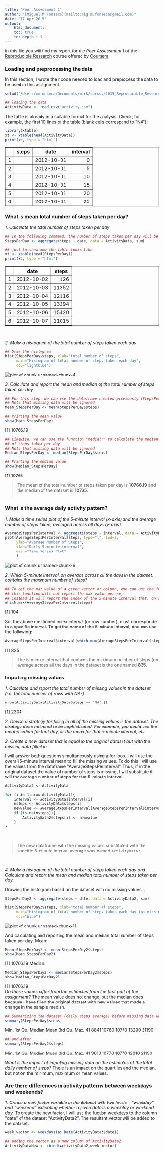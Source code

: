 ```yaml
---
title: "Peer Assessment 1"
author: "[Miguel M Fonseca](mailto:mig.m.fonseca@gmail.com)"
date: "17 Apr 2015"
output: 
    html_document:
    toc: true
    toc_depth : 5
---
```

In this file you will find my report for the *Peer Assessment 1* of the [Reproducible Research][a] course offered by [Coursera][b]

[a]: https://www.coursera.org/course/repdata "Reproducible Research"
[b]: https://www.coursera.org/ "Coursera"


### Loading and preprocessing the data
In this section, I wrote the r code needed to load and preprocess the data to be used in this assignment.


```r
setwd("/Users/mmfonseca/Documents/work/cursos/2015_Reproducible_Research/Peer_Assessment_1")

## loading the data
ActivityData <- read.csv("activity.csv")
```

The table is already in a suitable format for the analysis.
Check, for example, the first 10 lines of the table (blank cells correspond to "NA"):

```r
library(xtable)
xt <- xtable(head(ActivityData))
print(xt, type = "html")
```

<!-- html table generated in R 3.1.2 by xtable 1.7-4 package -->
<!-- Mon Apr 20 00:20:25 2015 -->
<table border=1>
<tr> <th>  </th> <th> steps </th> <th> date </th> <th> interval </th>  </tr>
  <tr> <td align="right"> 1 </td> <td align="right">  </td> <td> 2012-10-01 </td> <td align="right">   0 </td> </tr>
  <tr> <td align="right"> 2 </td> <td align="right">  </td> <td> 2012-10-01 </td> <td align="right">   5 </td> </tr>
  <tr> <td align="right"> 3 </td> <td align="right">  </td> <td> 2012-10-01 </td> <td align="right">  10 </td> </tr>
  <tr> <td align="right"> 4 </td> <td align="right">  </td> <td> 2012-10-01 </td> <td align="right">  15 </td> </tr>
  <tr> <td align="right"> 5 </td> <td align="right">  </td> <td> 2012-10-01 </td> <td align="right">  20 </td> </tr>
  <tr> <td align="right"> 6 </td> <td align="right">  </td> <td> 2012-10-01 </td> <td align="right">  25 </td> </tr>
   </table>

### What is mean total number of steps taken per day?

*1. Calculate the total number of steps taken per day*

```r
## In the following command, the number of steps taken per day will be summed up
StepsPerDay <- aggregate(steps ~ date, data = ActivityData, sum)

## just to show how the table looks like
xt <- xtable(head(StepsPerDay))
print(xt, type = "html")
```

<!-- html table generated in R 3.1.2 by xtable 1.7-4 package -->
<!-- Mon Apr 20 00:20:25 2015 -->
<table border=1>
<tr> <th>  </th> <th> date </th> <th> steps </th>  </tr>
  <tr> <td align="right"> 1 </td> <td> 2012-10-02 </td> <td align="right"> 126 </td> </tr>
  <tr> <td align="right"> 2 </td> <td> 2012-10-03 </td> <td align="right"> 11352 </td> </tr>
  <tr> <td align="right"> 3 </td> <td> 2012-10-04 </td> <td align="right"> 12116 </td> </tr>
  <tr> <td align="right"> 4 </td> <td> 2012-10-05 </td> <td align="right"> 13294 </td> </tr>
  <tr> <td align="right"> 5 </td> <td> 2012-10-06 </td> <td align="right"> 15420 </td> </tr>
  <tr> <td align="right"> 6 </td> <td> 2012-10-07 </td> <td align="right"> 11015 </td> </tr>
   </table>
<br>

*2. Make a histogram of the total number of steps taken each day*

```r
## Draw the histogram
hist(StepsPerDay$steps, xlab="total number of steps", 
     main="Histogram of total number of steps taken each day", 
     col="lightblue")
```

![plot of chunk unnamed-chunk-4](figure/unnamed-chunk-4-1.png) 
<br>

*3. Calculate and report the mean and median of the total number of steps taken per day*

```r
## For this step, we can use the dataframe created previously (StepsPerDay)
## Note that missing data will be ignored
Mean_StepsPerDay <- mean(StepsPerDay$steps)

## Printing the mean value
show(Mean_StepsPerDay)
```

[1] 10766.19

```r
## Likewise, we can use the function "media()" to calculate the median of the total number
## of steps taken per day
## Note that missing data will be ignored
Median_StepsPerDay <- median(StepsPerDay$steps)

## Printing the median value
show(Median_StepsPerDay)
```

[1] 10765

> The mean of the total number of steps taken per day is **10766.19** and the median of the dataset is **10765**.
<br><br>

### What is the average daily activity pattern?
*1. Make a time series plot of the 5-minute interval (x-axis) and the average number of steps taken, averaged across all days (y-axis)*

```r
AverageStepsPerInterval <- aggregate(steps ~ interval, data = ActivityData, mean)
plot(AverageStepsPerInterval$steps, type="l", lwd=2, 
     ylab="Average Number of Steps", 
     xlab="Daily 5-minute interval",
     main="Time Series Plot"
     )
```

![plot of chunk unnamed-chunk-6](figure/unnamed-chunk-6-1.png) 
<br>

*2. Which 5-minute interval, on average across all the days in the dataset, contains the maximum number of steps?*

```r
## To get the max value of a given vector or column, one can use the function which.max
## this function will not report the max value per se, 
## instead it will report the index of the 5-minute interval that, on average, contains the maximum number of steps:
which.max(AverageStepsPerInterval$steps)
```

[1] 104
<br>

So, the above mentioned index interval (or row number), must corresponde to a specific interval. To get the name of the 5-minute interval, one can use the following:

```r
AverageStepsPerInterval$interval[which.max(AverageStepsPerInterval$steps)]
```

[1] 835

> The 5-minute interval that contains the maximum number of steps (on average across all the days in the dataset is the one named **835**.

### Imputing missing values
*1. Calculate and report the total number of missing values in the dataset (i.e. the total number of rows with NAs)*

```r
nrow(ActivityData[ActivityData$steps == "NA",])
```

[1] 2304

*2. Devise a strategy for filling in all of the missing values in the dataset. The strategy does not need to be sophisticated. For example, you could use the mean/median for that day, or the mean for that 5-minute interval, etc.*

*3. Create a new dataset that is equal to the original dataset but with the missing data filled in.*

I will answer both questions simultaneously using a for loop.
I will use the overall 5-minute interval mean to fill the missing values. To do this I will use the values from the dataframe "AverageStepsPerInterval". Thus, if in the original dataset the value of number of steps is missing, I will substitute it will the average number of steps for that 5-minute interval:


```r
ActivityData2 <- ActivityData

for (i in 1:nrow(ActivityData)){
    interval <- ActivityData$interval[i]
    nsteps <- ActivityData$steps[i]
    newvalue <- AverageStepsPerInterval[AverageStepsPerInterval$interval == interval,2]
    if (is.na(nsteps)){
        ActivityData2$steps[i] <- newvalue
    }
}
```
<br>

> The new dataframe with the missing values substituted with the specific 5-minute interval average was named `ActivityData2`.
<br>

*4. Make a histogram of the total number of steps taken each day and Calculate and report the mean and median total number of steps taken per day.*

Drawing the histogram based on the dataset with no missing values...

```r
StepsPerDay2 <- aggregate(steps ~ date, data = ActivityData2, sum)

hist(StepsPerDay2$steps, xlab="total number of steps", 
     main="Histogram of total number of steps taken each day (no missing values)", 
     col="blue")
```

![plot of chunk unnamed-chunk-11](figure/unnamed-chunk-11-1.png) 
<br>

And calculating and reporting the mean and median total number of steps taken per day.
Mean:

```r
Mean_StepsPerDay2 <- mean(StepsPerDay2$steps)
show(Mean_StepsPerDay2)
```

[1] 10766.19
Median:

```r
Median_StepsPerDay2 <- median(StepsPerDay2$steps)
show(Median_StepsPerDay2)
```

[1] 10766.19
<br>
*Do these values differ from the estimates from the first part of the assignment?*
The mean value does not change, but the median does because I have filled the original dataset with new values that made a change in the sample median.

```r
## Summarizing the dataset (daily steps average) before missing data was filled in
summary(StepsPerDay$steps)
```

   Min. 1st Qu.  Median    Mean 3rd Qu.    Max. 
     41    8841   10760   10770   13290   21190 

```r
## and after
summary(StepsPerDay2$steps)
```

   Min. 1st Qu.  Median    Mean 3rd Qu.    Max. 
     41    9819   10770   10770   12810   21190 

*What is the impact of imputing missing data on the estimates of the total daily number of steps?*
There is an impact on the quartiles and the median, but not on the minimum, maximum or mean values.
<br>

### Are there differences in activity patterns between weekdays and weekends?
*1. Create a new factor variable in the dataset with two levels – “weekday” and “weekend” indicating whether a given date is a weekday or weekend day.*
To create the new factor, I will use the fuction weekdays to the column "date" of the dataset "ActivityData2". The resultant vector will be added to the dataset.

```r
week_vector <- weekdays(as.Date(ActivityData2$date))

## adding the vector as a new column of ActivityData2
ActivityDataNew <- cbind(ActivityData2,week_vector)
```
